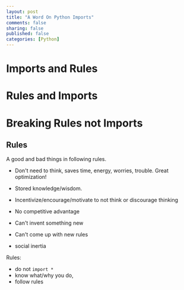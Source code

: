 ```yaml
---
layout: post
title: "A Word On Python Imports"
comments: false
sharing: false
published: false
categories: [Python]
---
```


# Imports and Rules
# Rules and Imports
# Breaking Rules not Imports

## Rules

A good and bad things in following rules.


- Don't need to think, saves time, energy, worries, trouble. Great optimization!
- Stored knowledge/wisdom.


- Incentivize/encourage/motivate to not think
  or discourage thinking
- No competitive advantage
- Can't invent something new
- Can't come up with new rules
- social inertia


Rules:
- do not `import *`
- know what/why you do,
- follow rules
